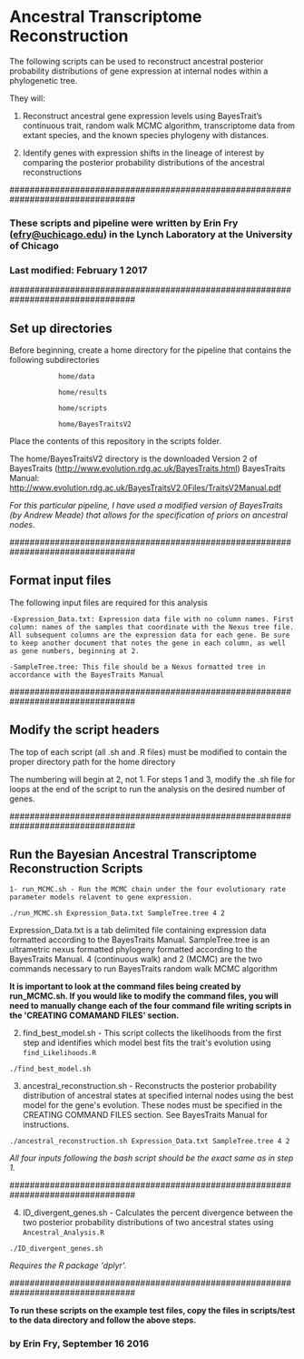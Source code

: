 # Ancestral Transcriptome Reconstruction

The following scripts can be used to reconstruct ancestral posterior probability distributions of gene expression at internal nodes within a phylogenetic tree.

They will:

1) Reconstruct ancestral gene expression levels using BayesTrait’s continuous trait, random walk MCMC algorithm, transcriptome data from extant species, and the known species phylogeny with distances.

2) Identify genes with expression shifts in the lineage of interest by comparing the posterior probability distributions of the ancestral reconstructions

#################################################################################

### These scripts and pipeline were written by Erin Fry (efry@uchicago.edu) in the Lynch Laboratory at the University of Chicago
### Last modified: February 1 2017

#################################################################################

## Set up directories

Before beginning, create a home directory for the pipeline that contains the following subdirectories

				home/data  		
				
				home/results
				
				home/scripts
				
				home/BayesTraitsV2
				
Place the contents of this repository in the scripts folder.

The home/BayesTraitsV2 directory is the downloaded Version 2 of BayesTraits (http://www.evolution.rdg.ac.uk/BayesTraits.html)
BayesTraits Manual: http://www.evolution.rdg.ac.uk/BayesTraitsV2.0Files/TraitsV2Manual.pdf

*For this particular pipeline, I have used a modified version of BayesTraits (by Andrew Meade) that allows for the specification of priors on ancestral nodes.*

#################################################################################

## Format input files

The following input files are required for this analysis

	-Expression_Data.txt: Expression data file with no column names. First column: names of the samples that coordinate with the Nexus tree file. All subsequent columns are the expression data for each gene. Be sure to keep another document that notes the gene in each column, as well as gene numbers, beginning at 2.

	-SampleTree.tree: This file should be a Nexus formatted tree in accordance with the BayesTraits Manual


#################################################################################

## Modify the script headers

The top of each script (all .sh and .R files) must be modified to contain the proper directory path for the home directory

The numbering will begin at 2, not 1. For steps 1 and 3, modify the .sh file for loops at the end of the script to run the analysis on the desired number of genes.


#################################################################################

## Run the Bayesian Ancestral Transcriptome Reconstruction Scripts


	1- run_MCMC.sh - Run the MCMC chain under the four evolutionary rate parameter models relavent to gene expression. 

```
./run_MCMC.sh Expression_Data.txt SampleTree.tree 4 2
```
   
Expression_Data.txt is a tab delimited file containing expression data formatted according to the BayesTraits Manual.
SampleTree.tree is an ultrametric nexus formatted phylogeny formatted according to the BayesTraits Manual.
4 (continuous walk) and 2 (MCMC) are the two commands necessary to run BayesTraits random walk MCMC algorithm

**It is important to look at the command files being created by run_MCMC.sh. If you would like to modify the command files, you will need to manually change each of the four command file writing scripts in the 'CREATING COMAMAND FILES' section.**


2) find_best_model.sh - This script collects the likelihoods from the first step and identifies which model best fits the trait's evolution using `find_Likelihoods.R`
```
./find_best_model.sh
```


3) ancestral_reconstruction.sh - Reconstructs the posterior probability distribution of ancestral states at specified internal nodes using the best model for the gene's evolution. 
   These nodes must be specified in the CREATING COMMAND FILES section. See BayesTraits Manual for instructions.
```
./ancestral_reconstruction.sh Expression_Data.txt SampleTree.tree 4 2
```
   
_All four inputs following the bash script should be the exact same as in step 1._

#################################################################################

4) ID_divergent_genes.sh - Calculates the percent divergence between the two posterior probability distributions of two ancestral states using `Ancestral_Analysis.R`

```
./ID_divergent_genes.sh
```

_Requires the R package 'dplyr'._

#################################################################################

**To run these scripts on the example test files, copy the files in scripts/test to the data directory and follow the above steps.**

### by Erin Fry, September 16 2016